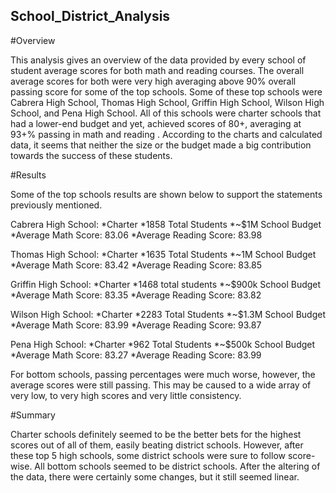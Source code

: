 ## School_District_Analysis

#Overview

This analysis gives an overview of the data provided by every school of student average scores for both math and reading courses. The overall average scores for both were very high averaging above 90% overall passing score for some of the top schools. Some of these top schools were Cabrera High School, Thomas High School, Griffin High School, Wilson High School, and Pena High School. All of this schools were charter schools that had a lower-end budget and yet, achieved scores of 80+, averaging at 93+% passing in math and reading . According to the charts and calculated data, it seems that neither the size or the budget made a big contribution towards the success of these students.

#Results

Some of the top schools results are shown below to support the statements previously mentioned. 

Cabrera High School:
*Charter
*1858 Total Students
*~$1M School Budget
*Average Math Score: 83.06
*Average Reading Score: 83.98

Thomas High School:
*Charter
*1635 Total Students
*~1M School Budget
*Average Math Score: 83.42
*Average Reading Score: 83.85

Griffin High School:
*Charter
*1468 total students
*~$900k School Budget
*Average Math Score: 83.35
*Average Reading Score: 83.82

Wilson High School:
*Charter
*2283 Total Students
*~$1.3M School Budget
*Average Math Score: 83.99
*Average Reading Score: 93.87

Pena High School:
*Charter
*962 Total Students
*~$500k School Budget
*Average Math Score: 83.27
*Average Reading Score: 83.99

For bottom schools, passing percentages were much worse, however, the average scores were still passing. This may be caused to a wide array of very low, to very high scores and very little consistency. 

#Summary

Charter schools definitely seemed to be the better bets for the highest scores out of all of them, easily beating district schools. However, after these top 5 high schools, some district schools were sure to follow score-wise. All bottom schools seemed to be district schools. After the altering of the data, there were certainly some changes, but it still seemed linear. 


